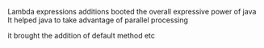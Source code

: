 Lambda expressions additions booted the overall expressive power of java
It helped java to take advantage of parallel processing

it brought the addition of default method etc